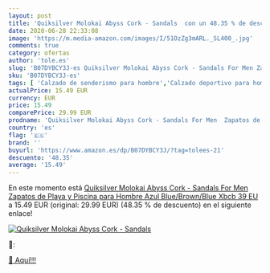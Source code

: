 ```yaml
---
layout: post
title: 'Quiksilver Molokai Abyss Cork - Sandals  con un 48.35 % de descuento'
date: 2020-06-28 22:33:08
image: 'https://m.media-amazon.com/images/I/51OzZg3mARL._SL400_.jpg'
comments: true
category: ofertas
author: 'tole.es'
slug: 'B07DYBCY3J-es Quiksilver Molokai Abyss Cork - Sandals For Men Zapatos de...'
sku: 'B07DYBCY3J-es'
tags: [ 'Calzado de senderismo para hombre','Calzado deportivo para hombre','Chanclas y sandalias de piscina para hombre','Zapatillas de senderismo para hombre','Zapatillas y calzado deportivo para hombre','Zapatos','Zapatos para hombre','Zapatos y complementos','zapatos', ]
actualPrice: 15.49 EUR
currency: EUR
price: 15.49
comparePrice: 29.99 EUR
prodname: 'Quiksilver Molokai Abyss Cork - Sandals For Men  Zapatos de Playa y Piscina para Hombre  Azul  Blue/Brown/Blue Xbcb   39 EU'
country: 'es'
flag: '🇪🇸'
brand: ''
buyurl: 'https://www.amazon.es/dp/B07DYBCY3J/?tag=tolees-21'
descuento: '48.35'
average: '15.49'
---
```


En este momento está [Quiksilver Molokai Abyss Cork - Sandals For Men  Zapatos de Playa y Piscina para Hombre  Azul  Blue/Brown/Blue Xbcb   39 EU](https://www.amazon.es/dp/B07DYBCY3J/?tag=tolees-21) a 15.49 EUR (original: 29.99 EUR) (48.35 %  de descuento) en el siguiente enlace!

[![Quiksilver Molokai Abyss Cork - Sandals ](https://m.media-amazon.com/images/I/51OzZg3mARL._SL400_.jpg)](https://www.amazon.es/dp/B07DYBCY3J/?tag=tolees-21)

🔎:


[🛒 Aquí!!!](https://www.amazon.es/dp/B07DYBCY3J/?tag=tolees-21)
